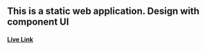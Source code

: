## This is a static web application. Design with component UI

#### [Live Link](https://real-cool.netlify.app/)
